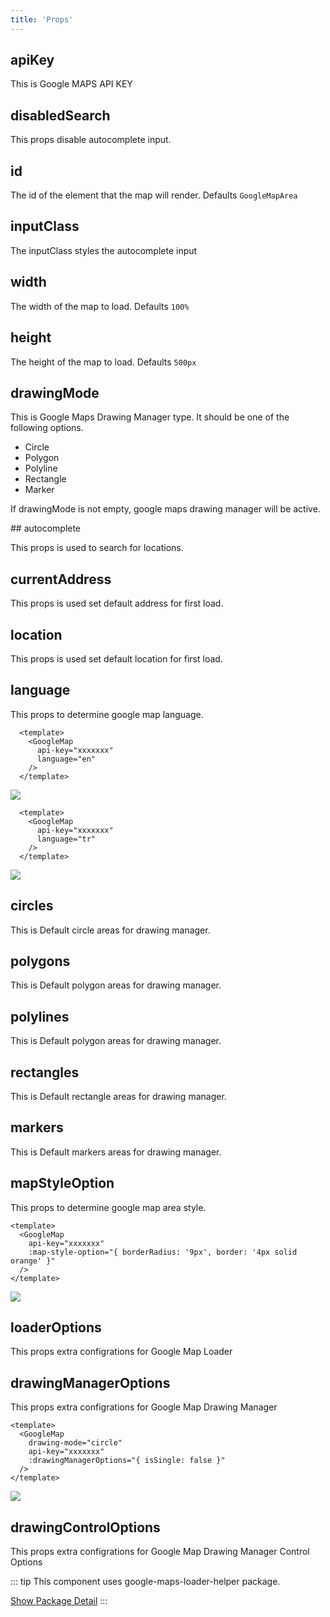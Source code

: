 ```yaml
---
title: 'Props'
---
```


## apiKey
This is Google MAPS API KEY

## disabledSearch
This props disable autocomplete input.

## id
The id of the element that the map will render. Defaults `GoogleMapArea`

## inputClass
The inputClass styles the autocomplete input

## width
The width of the map to load. Defaults `100%`

## height
The height of the map to load. Defaults `500px`

## drawingMode

This is Google Maps Drawing Manager type.
It should be one of the following options.

  - Circle
  - Polygon
  - Polyline
  - Rectangle
  - Marker

If drawingMode is not empty, google maps drawing manager will be active.

## autocomplete

This props is used to search for locations.

## currentAddress

This props is used set default address for first load.

## location

This props is used set default location for first load.

## language

This props to determine google map language.

```vue
  <template>
    <GoogleMap
      api-key="xxxxxxx"
      language="en"
    />
  </template>
```

<img src="examples/Lang-EN.png" />

```vue
  <template>
    <GoogleMap
      api-key="xxxxxxx"
      language="tr"
    />
  </template>
```

<img src="examples/Lang-TR.png" />

## circles

This is Default circle areas for drawing manager.

## polygons

This is Default polygon areas for drawing manager.

## polylines

This is Default polygon areas for drawing manager.

## rectangles

This is Default rectangle areas for drawing manager.

## markers

This is Default markers areas for drawing manager.

## mapStyleOption

This props to determine google map area style.

```vue
<template>
  <GoogleMap
    api-key="xxxxxxx"
    :map-style-option="{ borderRadius: '9px', border: '4px solid orange' }"
  />
</template>
```

<img src="examples/MapStyleOption.png"/>

## loaderOptions

This props extra configrations for Google Map Loader

## drawingManagerOptions

This props extra configrations for Google Map Drawing Manager

```vue
<template>
  <GoogleMap
    drawing-mode="circle"
    api-key="xxxxxxx"
    :drawingManagerOptions="{ isSingle: false }"
  />
</template>
```

<img src="examples/MultipleShapes.png"/>

## drawingControlOptions

This props extra configrations for Google Map Drawing Manager Control Options

::: tip
This component uses google-maps-loader-helper package.

[Show Package Detail](https://edisdev.github.io/google-maps-loader-helper/)
:::